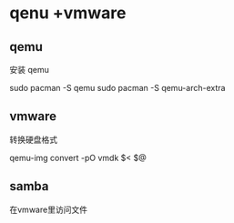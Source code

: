 # qenu +vmware

## qemu

安装 qemu

   sudo pacman -S qemu
   sudo pacman -S qemu-arch-extra

## vmware

转换硬盘格式

qemu-img convert -pO vmdk $< $@

## samba

在vmware里访问文件
